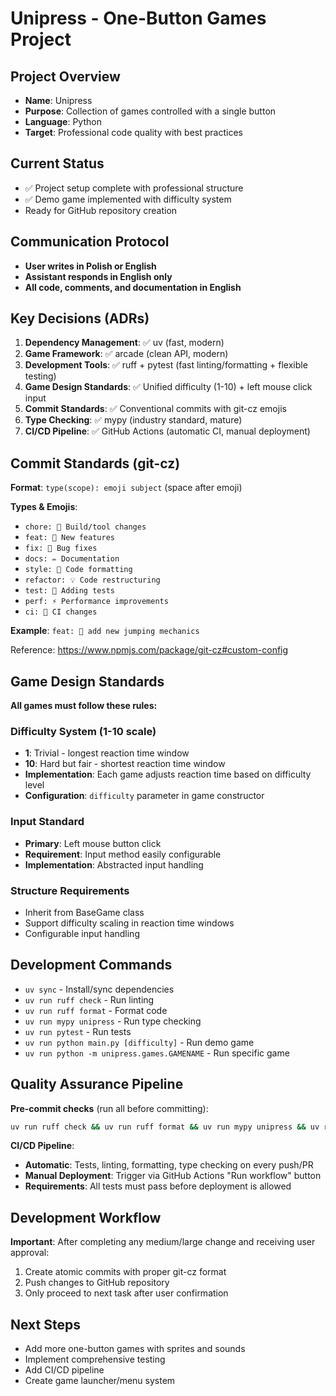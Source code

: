 # Unipress - One-Button Games Project

## Project Overview
- **Name**: Unipress
- **Purpose**: Collection of games controlled with a single button
- **Language**: Python
- **Target**: Professional code quality with best practices

## Current Status
- ✅ Project setup complete with professional structure
- ✅ Demo game implemented with difficulty system
- Ready for GitHub repository creation

## Communication Protocol
- **User writes in Polish or English** 
- **Assistant responds in English only**
- **All code, comments, and documentation in English**

## Key Decisions (ADRs)
1. **Dependency Management**: ✅ uv (fast, modern)
2. **Game Framework**: ✅ arcade (clean API, modern)
3. **Development Tools**: ✅ ruff + pytest (fast linting/formatting + flexible testing)
4. **Game Design Standards**: ✅ Unified difficulty (1-10) + left mouse click input
5. **Commit Standards**: ✅ Conventional commits with git-cz emojis
6. **Type Checking**: ✅ mypy (industry standard, mature)
7. **CI/CD Pipeline**: ✅ GitHub Actions (automatic CI, manual deployment)

## Commit Standards (git-cz)
**Format**: `type(scope): emoji subject` (space after emoji)

**Types & Emojis**:
- `chore: 🤖 Build/tool changes`
- `feat: 🎸 New features`  
- `fix: 🐛 Bug fixes`
- `docs: ✏️ Documentation`
- `style: 💄 Code formatting`
- `refactor: 💡 Code restructuring`
- `test: 💍 Adding tests`
- `perf: ⚡️ Performance improvements`
- `ci: 🎡 CI changes`

**Example**: `feat: 🎸 add new jumping mechanics`

Reference: https://www.npmjs.com/package/git-cz#custom-config

## Game Design Standards
**All games must follow these rules:**

### Difficulty System (1-10 scale)
- **1**: Trivial - longest reaction time window
- **10**: Hard but fair - shortest reaction time window
- **Implementation**: Each game adjusts reaction time based on difficulty level
- **Configuration**: `difficulty` parameter in game constructor

### Input Standard
- **Primary**: Left mouse button click
- **Requirement**: Input method easily configurable
- **Implementation**: Abstracted input handling

### Structure Requirements
- Inherit from BaseGame class
- Support difficulty scaling in reaction time windows
- Configurable input handling

## Development Commands
- `uv sync` - Install/sync dependencies
- `uv run ruff check` - Run linting
- `uv run ruff format` - Format code
- `uv run mypy unipress` - Run type checking
- `uv run pytest` - Run tests
- `uv run python main.py [difficulty]` - Run demo game
- `uv run python -m unipress.games.GAMENAME` - Run specific game

## Quality Assurance Pipeline
**Pre-commit checks** (run all before committing):
```bash
uv run ruff check && uv run ruff format && uv run mypy unipress && uv run pytest
```

**CI/CD Pipeline**:
- **Automatic**: Tests, linting, formatting, type checking on every push/PR
- **Manual Deployment**: Trigger via GitHub Actions "Run workflow" button
- **Requirements**: All tests must pass before deployment is allowed

## Development Workflow
**Important**: After completing any medium/large change and receiving user approval:
1. Create atomic commits with proper git-cz format
2. Push changes to GitHub repository
3. Only proceed to next task after user confirmation

## Next Steps
- Add more one-button games with sprites and sounds
- Implement comprehensive testing
- Add CI/CD pipeline
- Create game launcher/menu system